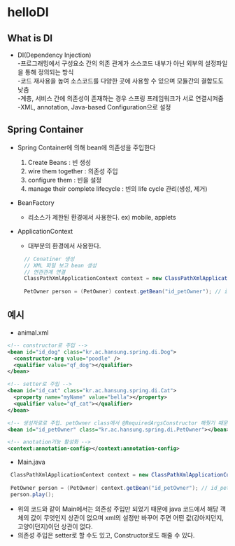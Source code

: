 # helloDI

## What is DI
- DI(Dependency Injection)  
-프로그래밍에서 구성요소 간의 의존 관계가 소스코드 내부가 아닌 외부의 설정파일을 통해 정의되는 방식  
-코드 재사용을 높여 소스코드를 다양한 곳에 사용할 수 있으며 모듈간의 결합도도 낮춤  
-계층, 서비스 간에 의존성이 존재하는 경우 스프링 프레임워크가 서로 연결시켜줌
-XML, annotation, Java-based Configuration으로 설정

## Spring Container
- Spring Container에 의해 bean에 의존성을 주입한다
  1. Create Beans : 빈 생성
  2. wire them together : 의존성 주입
  3. configure them : 빈을 설정
  4. manage their complete lifecycle : 빈의 life cycle 관리(생성, 제거)

- BeanFactory
  - 리소스가 제한된 환경에서 사용한다. ex) mobile, applets

- ApplicationContext
  - 대부분의 환경에서 사용한다.
  
  ```java
    // Conatiner 생성
    // XML 파일 보고 bean 생성
    // 연관관계 연결
    ClassPathXmlApplicationContext context = new ClassPathXmlApplicationContext("kr/ac/hansung/spring/di/conf/anmial.xml");  
    
    PetOwner person = (PetOwner) context.getBean("id_petOwner"); // id_petOwner 는 id 값
    ```
    
## 예시

- animal.xml
```xml
<!-- constructor로 주입 -->
<bean id="id_dog" class="kr.ac.hansung.spring.di.Dog">
  <constructor-arg value="poodle" />
  <qualifier value="qf_dog"></qualifier>
</bean>

<!-- setter로 주입 -->
<bean id="id_cat" class="kr.ac.hansung.spring.di.Cat">
  <property name="myName" value="bella"></property>
  <qualifier value="qf_cat"></qualifier>
</bean>

<!-- 생성자로로 주입. petOwner class에서 @RequiredArgsConstructor 해줫기 때문에 -->
<bean id="id_petOwner" class="kr.ac.hansung.spring.di.PetOwner"></bean>

<!-- anotation기능 활성화 -->
<context:annotation-config></context:annotation-config>
```

- Main.java

```java
 ClassPathXmlApplicationContext context = new ClassPathXmlApplicationContext("kr/ac/hansung/spring/di/conf/anmial.xml");  
  
 PetOwner person = (PetOwner) context.getBean("id_petOwner"); // id_petOwner 는 id 값
 person.play();
```

- 위의 코드와 같이 Main에서는 의존성 주입만 되었기 때문에 java 코드에서 해당 객체의 값이 무엇인지 상관이 없으며 xml의 설정만 바꾸어 주면 어떤 값(강아지던지, 고양이던지)이던 상관이 없다.  
- 의존성 주입은 setter로 할 수도 있고, Constructor로도 해줄 수 있다.

